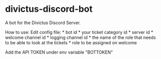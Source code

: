# divictus-discord-bot
A bot for the Divictus Discord Server.

How to use:
Edit config file:
    * bot id
    * your ticket category id
    * server id
    * welcome channel id 
    * logging channel id
    * the name of the role that needs to be able to look at the tickets
    * role to be assigned on welcome


Add the API TOKEN under env variable "BOTTOKEN"